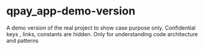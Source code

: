 # qpay_app-demo-version
A demo version of the real project to show case purpose only. Confidential keys , links, constants are hidden. Only for understanding code architecture and patterns
